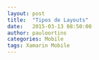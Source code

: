 ```yaml
---
layout: post
title:  "Tipos de Layouts"
date:   2015-03-13 08:50:00
author: pauloortins
categories: Mobile
tags: Xamarin Mobile
---
```


